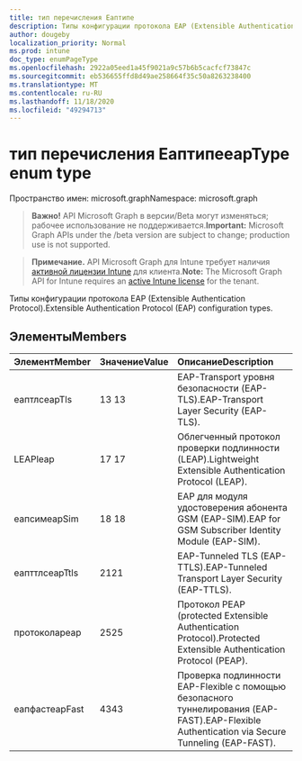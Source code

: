 ```yaml
---
title: тип перечисления Еаптипе
description: Типы конфигурации протокола EAP (Extensible Authentication Protocol).
author: dougeby
localization_priority: Normal
ms.prod: intune
doc_type: enumPageType
ms.openlocfilehash: 2922a05eed1a45f9021a9c57b6b5cacfcf73847c
ms.sourcegitcommit: eb536655ffd8d49ae258664f35c50a8263238400
ms.translationtype: MT
ms.contentlocale: ru-RU
ms.lasthandoff: 11/18/2020
ms.locfileid: "49294713"
---
```

# <a name="eaptype-enum-type"></a><span data-ttu-id="cf137-103">тип перечисления Еаптипе</span><span class="sxs-lookup"><span data-stu-id="cf137-103">eapType enum type</span></span>

<span data-ttu-id="cf137-104">Пространство имен: microsoft.graph</span><span class="sxs-lookup"><span data-stu-id="cf137-104">Namespace: microsoft.graph</span></span>

> <span data-ttu-id="cf137-105">**Важно!** API Microsoft Graph в версии/Beta могут изменяться; рабочее использование не поддерживается.</span><span class="sxs-lookup"><span data-stu-id="cf137-105">**Important:** Microsoft Graph APIs under the /beta version are subject to change; production use is not supported.</span></span>

> <span data-ttu-id="cf137-106">**Примечание.** API Microsoft Graph для Intune требует наличия [активной лицензии Intune](https://go.microsoft.com/fwlink/?linkid=839381) для клиента.</span><span class="sxs-lookup"><span data-stu-id="cf137-106">**Note:** The Microsoft Graph API for Intune requires an [active Intune license](https://go.microsoft.com/fwlink/?linkid=839381) for the tenant.</span></span>

<span data-ttu-id="cf137-107">Типы конфигурации протокола EAP (Extensible Authentication Protocol).</span><span class="sxs-lookup"><span data-stu-id="cf137-107">Extensible Authentication Protocol (EAP) configuration types.</span></span>

## <a name="members"></a><span data-ttu-id="cf137-108">Элементы</span><span class="sxs-lookup"><span data-stu-id="cf137-108">Members</span></span>
|<span data-ttu-id="cf137-109">Элемент</span><span class="sxs-lookup"><span data-stu-id="cf137-109">Member</span></span>|<span data-ttu-id="cf137-110">Значение</span><span class="sxs-lookup"><span data-stu-id="cf137-110">Value</span></span>|<span data-ttu-id="cf137-111">Описание</span><span class="sxs-lookup"><span data-stu-id="cf137-111">Description</span></span>|
|:---|:---|:---|
|<span data-ttu-id="cf137-112">еаптлс</span><span class="sxs-lookup"><span data-stu-id="cf137-112">eapTls</span></span>|<span data-ttu-id="cf137-113">13 </span><span class="sxs-lookup"><span data-stu-id="cf137-113">13</span></span>|<span data-ttu-id="cf137-114">EAP-Transport уровня безопасности (EAP-TLS).</span><span class="sxs-lookup"><span data-stu-id="cf137-114">EAP-Transport Layer Security (EAP-TLS).</span></span>|
|<span data-ttu-id="cf137-115">LEAP</span><span class="sxs-lookup"><span data-stu-id="cf137-115">leap</span></span>|<span data-ttu-id="cf137-116">17 </span><span class="sxs-lookup"><span data-stu-id="cf137-116">17</span></span>|<span data-ttu-id="cf137-117">Облегченный протокол проверки подлинности (LEAP).</span><span class="sxs-lookup"><span data-stu-id="cf137-117">Lightweight Extensible Authentication Protocol (LEAP).</span></span>|
|<span data-ttu-id="cf137-118">еапсим</span><span class="sxs-lookup"><span data-stu-id="cf137-118">eapSim</span></span>|<span data-ttu-id="cf137-119">18 </span><span class="sxs-lookup"><span data-stu-id="cf137-119">18</span></span>|<span data-ttu-id="cf137-120">EAP для модуля удостоверения абонента GSM (EAP-SIM).</span><span class="sxs-lookup"><span data-stu-id="cf137-120">EAP for GSM Subscriber Identity Module (EAP-SIM).</span></span>|
|<span data-ttu-id="cf137-121">еапттлс</span><span class="sxs-lookup"><span data-stu-id="cf137-121">eapTtls</span></span>|<span data-ttu-id="cf137-122">21</span><span class="sxs-lookup"><span data-stu-id="cf137-122">21</span></span>|<span data-ttu-id="cf137-123">EAP-Tunneled TLS (EAP-TTLS).</span><span class="sxs-lookup"><span data-stu-id="cf137-123">EAP-Tunneled Transport Layer Security (EAP-TTLS).</span></span>|
|<span data-ttu-id="cf137-124">протокола</span><span class="sxs-lookup"><span data-stu-id="cf137-124">peap</span></span>|<span data-ttu-id="cf137-125">25</span><span class="sxs-lookup"><span data-stu-id="cf137-125">25</span></span>|<span data-ttu-id="cf137-126">Протокол PEAP (protected Extensible Authentication Protocol).</span><span class="sxs-lookup"><span data-stu-id="cf137-126">Protected Extensible Authentication Protocol (PEAP).</span></span>|
|<span data-ttu-id="cf137-127">еапфаст</span><span class="sxs-lookup"><span data-stu-id="cf137-127">eapFast</span></span>|<span data-ttu-id="cf137-128">43</span><span class="sxs-lookup"><span data-stu-id="cf137-128">43</span></span>|<span data-ttu-id="cf137-129">Проверка подлинности EAP-Flexible с помощью безопасного туннелирования (EAP-FAST).</span><span class="sxs-lookup"><span data-stu-id="cf137-129">EAP-Flexible Authentication via Secure Tunneling (EAP-FAST).</span></span>|





